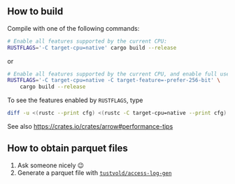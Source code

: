 ## How to build

Compile with one of the following commands:

```sh
# Enable all features supported by the current CPU:
RUSTFLAGS='-C target-cpu=native' cargo build --release
```

or

```sh
# Enable all features supported by the current CPU, and enable full use of AVX512:
RUSTFLAGS='-C target-cpu=native -C target-feature=-prefer-256-bit' \
    cargo build --release
```

To see the features enabled by `RUSTFLAGS`, type

```bash
diff -u <(rustc --print cfg) <(rustc -C target-cpu=native --print cfg)
```

See also https://crates.io/crates/arrow#performance-tips

## How to obtain parquet files

1. Ask someone nicely :wink:
2. Generate a parquet file with [`tustvold/access-log-gen`](https://github.com/tustvold/access-log-gen)
